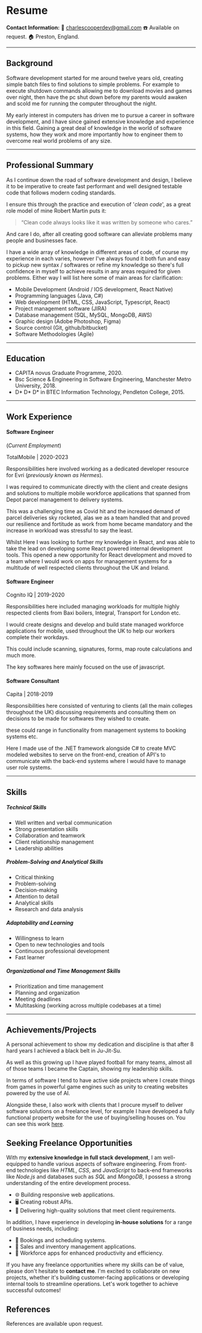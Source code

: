 # Resume

**Contact Information:**
📧 <charlescooperdev@gmail.com>
☎️ Available on request.
🏠 Preston, England.

---

## Background

Software development started for me around twelve years old, creating simple batch files to find solutions to simple problems.
For example to execute shutdown commands allowing me to download movies and games over night, then have the pc shut down before my parents would awaken and scold me for running the computer throughout the night.

My early interest in computers has driven me to pursue a career in software development, and I have since gained extensive knowledge and experience in this field. Gaining a great deal of knowledge in the world of software systems, how they work and more importantly how to engineer them to overcome real world problems of any size.

---

## Professional Summary

As I continue down the road of software development and design, I believe it to be imperative to create fast performant and well designed testable code that follows modern coding standards.

I ensure this through the practice and execution of '_clean code_', as a great role model of mine Robert Martin puts it:

> “Clean code always looks like it was written by someone who cares.”

And care I do, after all creating good software can alleviate problems many people and businesses face.

I have a wide array of knowledge in different areas of code, of course my experience in each varies, however I've always found it both fun and easy to pickup new syntax / softwares or refine my knowledge so there's full confidence in myself to achieve results in any areas required for given problems. Either way I will list here some of main areas for clarification:

- Mobile Development (Android / IOS development, React Native)
- Programming languages (Java, C#)
- Web development (HTML, CSS, JavaScript, Typescript, React)
- Project management software (JIRA)
- Database management (SQL, MySQL, MongoDB, AWS)
- Graphic design (Adobe Photoshop, Figma)
- Source control (Git, github/bitbucket)
- Software Methodologies (Agile)

---

## Education

- CAPITA novus Graduate Programme, 2020.
- Bsc Science & Engineering in Software Engineering, Manchester Metro University, 2018.
- D* D* D\* in BTEC Information Technology, Pendleton College, 2015.

---

## Work Experience

#### Software Engineer

(_Current Employment_)

TotalMobile | 2020-2023

Responsibilities here involved working as a dedicated developer resource for Evri (_previously known as Hermes_).

I was required to communicate directly with the client and create designs and solutions to multiple mobile workforce applications that spanned from Depot parcel management to delivery systems.

This was a challenging time as Covid hit and the increased demand of parcel deliveries sky rocketed, alas we as a team handled that and proved our resilience and fortitude as work from home became mandatory and the increase in workload was stressful to say the least.

Whilst Here I was looking to further my knowledge in React, and was able to take the lead on developing some React powered internal development tools.
This opened a new opportunity for React development and moved to a team where I would work on apps for management systems for a multitude of well respected clients throughout the UK and Ireland.

#### Software Engineer

Cognito IQ | 2019-2020

Responsibilities here included managing workloads for multiple highly respected clients from Baxi boilers, Integral, Transport for London etc.

I would create designs and develop and build state managed workforce applications for mobile, used throughout the UK to help our workers complete their workdays.

This could include scanning, signatures, forms, map route calculations and much more.

The key softwares here mainly focused on the use of javascript.

#### Software Consultant

Capita | 2018-2019

Responsibilities here consisted of venturing to clients (all the main colleges throughout the UK) discussing requirements and consulting them on decisions to be made for softwares they wished to create.

these could range in functionality from management systems to booking systems etc.

Here I made use of the .NET framework alongside C# to create MVC modeled websites to serve on the front-end, creation of API's to communicate with the back-end systems where I would have to manage user role systems.

---

## Skills

##### Technical Skills

- Well written and verbal communication
- Strong presentation skills
- Collaboration and teamwork
- Client relationship management
- Leadership abilities

##### Problem-Solving and Analytical Skills

- Critical thinking
- Problem-solving
- Decision-making
- Attention to detail
- Analytical skills
- Research and data analysis

##### Adaptability and Learning

- Willingness to learn
- Open to new technologies and tools
- Continuous professional development
- Fast learner

##### Organizational and Time Management Skills

- Prioritization and time management
- Planning and organization
- Meeting deadlines
- Multitasking (working across multiple codebases at a time)

---

## Achievements/Projects

A personal achievement to show my dedication and discipline is that after 8 hard years I achieved a black belt in Ju-Jit-Su.

As well as this growing up I have played football for many teams, almost all of those teams I became the Captain, showing my leadership skills.

In terms of software I tend to have active side projects where I create things from games in powerful game engines such as unity to creating websites powered by the use of AI.

Alongside these, I also work with clients that I procure myself to deliver software solutions on a freelance level, for example I have developed a fully functional property website for the use of buying/selling houses on. You can see this work [here](https://www.thepropertyclick.com/).

## Seeking Freelance Opportunities

With my **extensive knowledge in full stack development**, I am well-equipped to handle various aspects of software engineering. From front-end technologies like _HTML_, _CSS_, and _JavaScript_ to back-end frameworks like _Node.js_ and databases such as _SQL_ and _MongoDB_, I possess a strong understanding of the entire development process.

- 🌐 Building responsive web applications.
- 🖥️ Creating robust APIs.
- 💪 Delivering high-quality solutions that meet client requirements.

In addition, I have experience in developing **in-house solutions** for a range of business needs, including:

- 📅 Bookings and scheduling systems.
- 💼 Sales and inventory management applications.
- 📱 Workforce apps for enhanced productivity and efficiency.

If you have any freelance opportunities where my skills can be of value, please don't hesitate to **contact me**. I'm excited to collaborate on new projects, whether it's building customer-facing applications or developing internal tools to streamline operations. Let's work together to achieve successful outcomes!

## References

References are available upon request.
